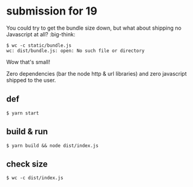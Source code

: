 # submission for 19

You could try to get the bundle size down, but what about shipping no Javascript at all? :big-think:

```shell
$ wc -c static/bundle.js
wc: dist/bundle.js: open: No such file or directory
```

Wow that's small!

Zero dependencies (bar the node http & url libraries) and zero javascript shipped to the user.

## def

```shell
$ yarn start
```

## build & run

```shell
$ yarn build && node dist/index.js
```

## check size

```shell
$ wc -c dist/index.js
```
